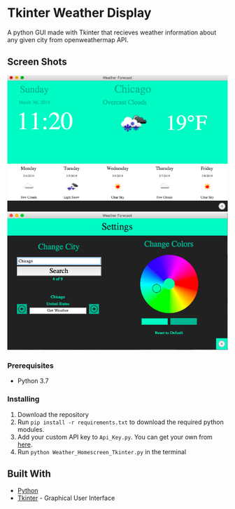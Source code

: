 # Tkinter Weather Display
A python GUI made with Tkinter that recieves weather information about any given city from openweathermap API.

## Screen Shots
<img src="screenshots/screenshot1.png" alt="Windows Sunshine App Screenshot 1" >  
<img src="screenshots/screenshot2.png" alt="Windows Sunshine App Screenshot 2" >

### Prerequisites
* Python 3.7

### Installing
1. Download the repository
2. Run ```pip install -r requirements.txt```
  to download the required python modules.
3. Add your custom API key to ```Api_Key.py```. You can get your own from [here](http://openweathermap.org/appid).
4. Run ```python Weather_Homescreen_Tkinter.py``` in the terminal

## Built With
* [Python](https://www.python.org/)
* [Tkinter](https://docs.python.org/3/library/tkinter.html) - Graphical User Interface
